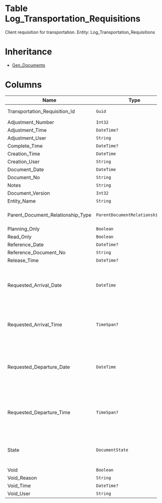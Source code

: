 # Table Log_Transportation_Requisitions

Client requisition for transportation. Entity: Log_Transportation_Requisitions

# Inheritance

* [Gen_Documents](Gen_Documents.md)

# Columns

| Name | Type | Value | Description |
| - | - | - | --- |
|Transportation_Requisition_Id|`Guid`|`PK`, Readonly||
|Adjustment_Number|`Int32`|Readonly||
|Adjustment_Time|`DateTime?`|Readonly||
|Adjustment_User|`String`|Readonly||
|Complete_Time|`DateTime?`|Readonly||
|Creation_Time|`DateTime`|Readonly||
|Creation_User|`String`|Readonly||
|Document_Date|`DateTime`|||
|Document_No|`String`|||
|Notes|`String`|||
|Document_Version|`Int32`|Readonly||
|Entity_Name|`String`|Readonly||
|Parent_Document_Relationship_Type|`ParentDocumentRelationshipType?`|Allowed: `S`, `N`, Readonly||
|Planning_Only|`Boolean`|Readonly||
|Read_Only|`Boolean`|Readonly||
|Reference_Date|`DateTime?`|||
|Reference_Document_No|`String`|||
|Release_Time|`DateTime?`|Readonly||
|Requested_Arrival_Date|`DateTime`||Requested arrival date. null when no specific date is requested. `Required` `Filter(ge;le)` |
|Requested_Arrival_Time|`TimeSpan?`||Requested arrival time. null when no specific time is requested. `Filter(ge;le)` |
|Requested_Departure_Date|`DateTime`||Requested date of departure. null when no specific date is requested. `Required` `Filter(ge;le)` |
|Requested_Departure_Time|`TimeSpan?`||Requested time of departure. null when no specific time is requested. `Filter(ge;le)` |
|State|`DocumentState`|Allowed: `0`, `5`, `10`, `20`, `30`, `40`, `50`, Readonly||
|Void|`Boolean`|Readonly||
|Void_Reason|`String`|Readonly||
|Void_Time|`DateTime?`|Readonly||
|Void_User|`String`|Readonly||
